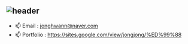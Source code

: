 ## ![header](https://capsule-render.vercel.app/api?&type=Rounded&color=auto&height=200&section=header&text=Jong%20Hwan&fontSize=110)

- 📫 Email      : jonghwann@naver.com 
- 📫 Portfolio  : https://sites.google.com/view/jongjong/%ED%99%88
